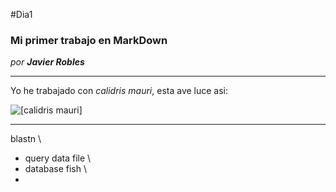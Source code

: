 #Dia1

### Mi primer trabajo en MarkDown

*por **Javier Robles***

---

Yo he trabajado con *calidris mauri*, esta ave luce asi:


![[calidris mauri]](http://farm3.static.flickr.com/2438/3790679950_4868feb5cd.jpg)




---


blastn \
- query data file \
- database fish \
- 